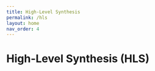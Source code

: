 ```yaml
---
title: High-Level Synthesis
permalink: /hls
layout: home
nav_order: 4
---
```


# High-Level Synthesis (HLS)
